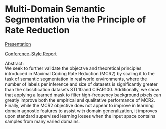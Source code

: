 # Multi-Domain Semantic Segmentation via the Principle of Rate Reduction
[Presentation](https://docs.google.com/presentation/d/16jhEIYlq5gfa9y-dGH3DhlT9N-pKZ9w5CmFx15JuLDg/edit#slide=id.p)

[Conference-Style Report](https://github.com/Axquaris/mcr2-semseg/blob/main/mcr2-semseg.pdf)

Abstract:<br/>
We seek to further validate the objective and theoretical principles introduced in Maximal Coding Rate Reduction (MCR2) by scaling it to the task of semantic segmentation in real world environments, where the number of labels per inference and size of datasets is significantly greater than the classification datasets STL10 and CIFAR100. Additionally, we show that applying a learned mask to filter high-frequency background pixels can greatly improve both the empirical and qualitative performance of MCR2. Finally, while the MCR2 objective does not appear to improve in learning domain agnostic features to assist with domain generalization, it improves upon standard supervised learning losses when the input space contains samples from many varied domains.

<!--
TODO: Tune optimizer type, lr, and scheduling (combine with below for auto-tuner?)

TODO: Auto run ending conditions: large val vs train acc gap, stagnating loss or acc

TODO: cosine similarity of dataset samples

TODO: how can we measure the sufficiency of z dimension? Might help in understanding 

## Experiments & Reports

### Segmentation Consensus
TODO: Try reducing class imbalance by weighting by 1/class_freq

TODO: confusion matrix visualization

TODO: visualize class differentiation over training, unet seems to keep improving after learning to segment
bg perfectly

Expect that the learned Z subspaces will quickly differentiate BG from the rest and then only have notably
large loss magnitudes for the other class samples. Lets try proving this experimentally / mathematically?

## Scratch Space
```python
def m(*d):
    n = 1
    for i in d: n *=i
    return torch.arange(n).view(*d) + 0.
```
-->
